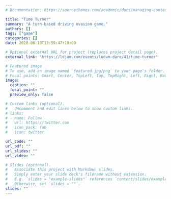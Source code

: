 ```yaml
---
# Documentation: https://sourcethemes.com/academic/docs/managing-content/

title: "Time Turner"
summary: "A turn-based driving evasion game."
authors: []
tags: ["game"]
categories: []
date: 2020-06-18T13:59:47+10:00

# Optional external URL for project (replaces project detail page).
external_link: "https://ldjam.com/events/ludum-dare/41/time-turner"

# Featured image
# To use, add an image named `featured.jpg/png` to your page's folder.
# Focal points: Smart, Center, TopLeft, Top, TopRight, Left, Right, BottomLeft, Bottom, BottomRight.
image:
  caption: ""
  focal_point: ""
  preview_only: false

# Custom links (optional).
#   Uncomment and edit lines below to show custom links.
# links:
# - name: Follow
#   url: https://twitter.com
#   icon_pack: fab
#   icon: twitter

url_code: ""
url_pdf: ""
url_slides: ""
url_video: ""

# Slides (optional).
#   Associate this project with Markdown slides.
#   Simply enter your slide deck's filename without extension.
#   E.g. `slides = "example-slides"` references `content/slides/example-slides.md`.
#   Otherwise, set `slides = ""`.
slides: ""
---
```

